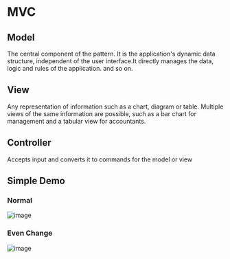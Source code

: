 # MVC


## Model

The central component of the pattern. It is the application's dynamic data structure, independent of the user interface.It directly manages the data, logic and rules of the application. and so on.

## View

Any representation of information such as a chart, diagram or table. Multiple views of the same information are possible, such as a bar chart for management and a tabular view for accountants.

## Controller
Accepts input and converts it to commands for the model or view

## Simple Demo

### Normal

![image](https://user-images.githubusercontent.com/20264622/110499933-acf53b80-8133-11eb-8c21-0d6d21dd5882.png)


### Even Change

![image](https://user-images.githubusercontent.com/20264622/110499855-9b139880-8133-11eb-9753-e004544e0c4b.png)


